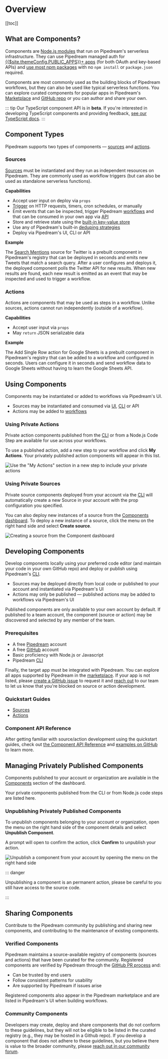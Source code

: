 # Overview

[[toc]]

## What are Components?

Components are [Node.js modules](api/#component-structure) that run on Pipedream's serverless infrastructure. They can use Pipedream managed auth for [{{$site.themeConfig.PUBLIC_APPS}}+ apps](https://pipedream.com/explore) (for both OAuth and key-based APIs) and [use most npm packages](api/#using-npm-packages) with no `npm install` or `package.json` required.

Components are most commonly used as the building blocks of Pipedream workflows, but they can also be used like typical serverless functions. You can explore curated components for popular apps in Pipedream's [Marketplace](https://pipedream.com/explore) and [GitHub repo](https://github.com/pipedreamhq/pipedream/tree/master/components) or you can author and share your own.

::: tip
Our TypeScript component API is in **beta**. If you're interested in developing TypeScript components and providing feedback, [see our TypeScript docs](/components/typescript/).
:::

## Component Types

Pipedream supports two types of components — [sources](#sources) and [actions](#actions).

### Sources

[Sources](/sources/) must be instantiated and they run as independent resources on Pipedream. They are commonly used as workflow triggers (but can also be used as standalone serverless functions).

**Capabilities**

- Accept user input on deploy via `props`
- [Trigger](api/#interface-props) on HTTP requests, timers, cron schedules, or manually
- Emit events that can be inspected, trigger Pipedream [workflows](/workflows/) and that can be consumed in your own app via [API](/api/)
- Store and retrieve state using the [built-in key-value store](api/#db)
- Use any of Pipedream's built-in [deduping strategies](api/#dedupe-strategies)
- Deploy via Pipedream's UI, CLI or API

**Example**

The [Search Mentions](https://github.com/PipedreamHQ/pipedream/blob/master/components/twitter/sources/search-mentions/search-mentions.js) source for Twitter is a prebuilt component in Pipedream's registry that can be deployed in seconds and emits new Tweets that match a search query. After a user configures and deploys it, the deployed component polls the Twitter API for new results. When new results are found, each new result is emitted as an event that may be inspected and used to trigger a workflow.

### Actions

Actions are components that may be used as steps in a workflow. Unlike sources, actions cannot run independently (outside of a workflow).

**Capabilities**

- Accept user input via `props`
- May `return` JSON serializable data

**Example**

The Add Single Row action for Google Sheets is a prebuilt component in Pipedream's registry that can be added to a workflow and configured in seconds. Users can configure it in seconds and send workflow data to Google Sheets without having to learn the Google Sheets API.

## Using Components

Components may be instantiated or added to workflows via Pipedream's UI.

- Sources may be instantiated and consumed via [UI](https://pipedream.com/sources/new), [CLI](/cli/reference/#pd-deploy) or API
- Actions may be added to [workflows](https://pipedream.com/new)

### Using Private Actions

Private action components published from the [CLI](/cli/reference/#pd-publish) or from a Node.js Code Step are available for use across your workflows.

To use a published action, add a new step to your workflow and click **My Actions**. Your privately published action components will appear in this list.

![Use the "My Actions" section in a new step to include your private actions](https://res.cloudinary.com/pipedreamin/image/upload/v1618550730/docs/components/image-20210411165325045_ia5sd5.png)

### Using Private Sources

<AlphaFeatureNotice feature="Components Page - add a page for published components" />

Private source components deployed from your account via the [CLI](/cli/reference/#pd-deploy) will automatically create a new Source in your account with the prop configuration you specified.

You can also deploy new instances of a source from the [Components dashboard](https://res.cloudinary.com/pipedreamin/image/upload/v1618550730/docs/components/image-20210411165325045_ia5sd5.png). To deploy a new instance of a source, click the menu on the right hand side and select **Create source**.

![Creating a source from the Component dashboard](https://res.cloudinary.com/pipedreamin/image/upload/v1666106571/docs/CleanShot_2022-10-18_at_11.22.02_ajjopm.gif)

## Developing Components

Develop components locally using your preferred code editor (and maintain your code in your own GitHub repo) and deploy or publish using Pipedream's [CLI](/cli/reference/#pd-deploy).

- Sources may be deployed directly from local code or published to your account and instantiated via Pipedream's UI
- Actions may only be published — published actions may be added to workflows via Pipedream's UI

Published components are only available to your own account by default. If published to a team account, the component (source or action) may be discovered and selected by any member of the team.

### Prerequisites

- A free [Pipedream](https://pipedream.com) account
- A free [GitHub](https://github.com) account
- Basic proficiency with Node.js or Javascript
- Pipedream [CLI](/cli/reference/)

Finally, the target app must be integrated with Pipedream. You can explore all apps supported by Pipedream in the [marketplace](https://pipedream.com/explore). If your app is not listed, please [create a GitHub issue](https://github.com/PipedreamHQ/pipedream/issues/new?assignees=&labels=app%2C+enhancement&template=app---service-integration.md&title=%5BAPP%5D) to request it and [reach out](https://pipedream.com/community/c/dev/11) to our team to let us know that you're blocked on source or action development.

### Quickstart Guides

- [Sources](quickstart/nodejs/sources/)
- [Actions](quickstart/nodejs/actions/)

### Component API Reference

After getting familiar with source/action development using the quickstart guides, check out [the Component API Reference](/components/api/) and [examples on GitHub](https://github.com/pipedreamhq/pipedream/tree/master/components) to learn more.

## Managing Privately Published Components

Components published to your account or organization are available in the [Components](https://pipedream.com/components) section of the dashboard.

Your private components published from the CLI or from Node.js code steps are listed here.

### Unpublishing Privately Published Components

<AlphaFeatureNotice feature="Components Page - add a page for published components" />

<VideoPlayer src="https://www.youtube.com/embed/3wmnFi7thUg" title="Unpublishing Privately Published Components" />

To unpublish components belonging to your account or organization, open the menu on the right hand side of the component details and select **Unpublish Component**.

A prompt will open to confirm the action, click **Confirm** to unpublish your action.

![Unpublish a component from your account by opening the menu on the right hand side](https://res.cloudinary.com/pipedreamin/image/upload/v1666103082/docs/components/CleanShot_2022-10-18_at_10.22.45_vdhoq7.gif)

::: danger

Unpublishing a component is an permanent action, please be careful to you still have access to the source code.

:::

## Sharing Components

Contribute to the Pipedream community by publishing and sharing new components, and contributing to the maintenance of existing components.

### Verified Components

Pipedream maintains a source-available registry of components (sources and actions) that have been curated for the community. Registered components are verified by Pipedream through the [GitHub PR process](/components/guidelines/#process) and:

- Can be trusted by end users
- Follow consistent patterns for usability
- Are supported by Pipedream if issues arise

Registered components also appear in the Pipedream marketplace and are listed in Pipedream's UI when building workflows.

### Community Components

Developers may create, deploy and share components that do not conform to these guidelines, but they will not be eligible to be listed in the curated registry (e.g., they may be hosted in a Github repo). If you develop a component that does not adhere to these guidelines, but you believe there is value to the broader community, please [reach out in our community forum](https://pipedream.com/community/c/dev/11).
